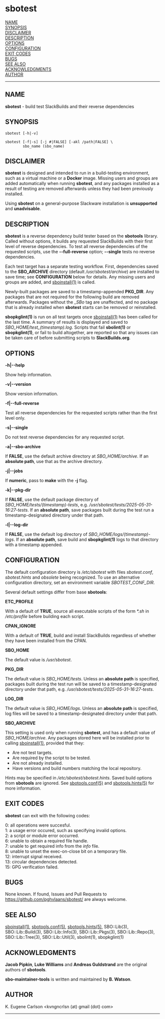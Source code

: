 # sbotest

[NAME](#name)\
[SYNOPSIS](#synopsis)\
[DISCLAIMER](#disclaimer)\
[DESCRIPTION](#description)\
[OPTIONS](#options)\
[CONFIGURATION](#configuration)\
[EXIT CODES](#exit-codes)\
[BUGS](#bugs)\
[SEE ALSO](#see-also)\
[ACKNOWLEDGMENTS](#acknowledgments)\
[AUTHOR](#author)

------------------------------------------------------------------------

## NAME

**sbotest** - build test SlackBuilds and their reverse dependencies

## SYNOPSIS

    sbotest [-h|-v]

    sbotest [-f|-s] [-j #|FALSE] [-akl /path|FALSE] \
            sbo_name (sbo_name)

## DISCLAIMER

**sbotest** is designed and intended to run in a build-testing
environment, such as a virtual machine or a **Docker** image. Missing
users and groups are added automatically when running **sbotest**, and
any packages installed as a result of testing are removed afterwards
unless they had been previously installed.

Using **sbotest** on a general-purpose Slackware installation is
**unsupported** and **unadvisable**.

## DESCRIPTION

**sbotest** is a reverse dependency build tester based on the
**sbotools** library. Called without options, it builds any requested
SlackBuilds with their first level of reverse dependencies. To test all
reverse dependencies of the requested scripts, use the
**\--full-reverse** option; **\--single** tests no reverse dependencies.

Each test target has a separate testing workflow. First, dependencies
saved to the **SBO_ARCHIVE** directory (default */usr/sbotest/archive*)
are installed to save time; see **CONFIGURATION** below for details. Any
missing users and groups are added, and [sboinstall(1)](sboinstall.1.md) is called.

Newly-built packages are saved to a timestamp-appended **PKG_DIR**. Any
packages that are not required for the following build are removed
afterwards. Packages without the *\_SBo* tag are unaffected, and no
package that is already installed when **sbotest** starts can be removed
or reinstalled.

**sbopkglint(1)** is run on all test targets once [sboinstall(1)](sboinstall.1.md) has
been called for the last time. A summary of results is displayed and
saved to *SBO_HOME/test\_(timestamp).log*. Scripts that fail
**sbolint(1)** or **sbopkglint(1)**, or fail to build altogether, are
reported so that any issues can be taken care of before submitting
scripts to **SlackBuilds.org**.

## OPTIONS

**-h\|\--help**

Show help information.

**-v\|\--version**

Show version information.

**-f\|\--full-reverse**

Test all reverse dependencies for the requested scripts rather than the
first level only.

**-s\|\--single**

Do not test reverse dependencies for any requested script.

**-a\|\--sbo-archive**

If **FALSE**, use the default archive directory at *SBO_HOME/archive*.
If an **absolute path**, use that as the archive directory.

**-j\|\--jobs**

If **numeric**, pass to **make** with the **-j** flag.

**-k\|\--pkg-dir**

If **FALSE**, use the default package directory of
*SBO_HOME/tests/(timestamp)-tests*, e.g.
*/usr/sbotest/tests/2025-05-31-16:27-tests*. If an **absolute path**,
save packages built during the test run a timestamp-designated directory
under that path.

**-l\|\--log-dir**

If **FALSE**, use the default log directory of
*SBO_HOME/logs/(timestamp)-logs*. If an **absolute path**, save build
and **sbopkglint(1)** logs to that directory with a timestamp appended.

## CONFIGURATION

The default configuration directory is */etc/sbotest* with files
*sbotest.conf*, *sbotest.hints* and *obsolete* being recognized. To use
an alternative configuration directory, set an environment variable
*SBOTEST_CONF_DIR*.

Several default settings differ from base **sbotools**:

**ETC_PROFILE**

With a default of **TRUE**, source all executable scripts of the form
*\*.sh* in */etc/profile* before building each script.

**CPAN_IGNORE**

With a default of **TRUE**, build and install SlackBuilds regardless of
whether they have been installed from the CPAN.

**SBO_HOME**

The default value is */usr/sbotest*.

**PKG_DIR**

The default value is *SBO_HOME/tests*. Unless an **absolute path** is
specified, packages built during the test run will be saved to a
timestamp-designated directory under that path, e.g.
*/usr/sbotest/tests/2025-05-31-16:27-tests*.

**LOG_DIR**

The default value is *SBO_HOME/logs*. Unless an **absolute path** is
specified, log files will be saved to a timestamp-designated directory
under that path.

**SBO_ARCHIVE**

This setting is used only when running **sbotest**, and has a default
value of *SBO_HOME/archive*. Any packages stored here will be installed
prior to calling [sboinstall(1)](sboinstall.1.md), provided that they:

* Are not test targets.
* Are required by the script to be tested.
* Are not already installed.
* Have versions and build numbers matching the local repository.

Hints may be specified in */etc/sbotest/sbotest.hints*. Saved build
options from **sbotools** are ignored. See [sbotools.conf(5)](sbotools.conf.5.md) and
[sbotools.hints(5)](sbotools.hints.5.md) for more information.

## EXIT CODES

**sbotest** can exit with the following codes:

0: all operations were succesful.\
1: a usage error occured, such as specifying invalid options.\
2: a script or module error occurred.\
6: unable to obtain a required file handle.\
7: unable to get required info from the *info* file.\
8: unable to unset the exec-on-close bit on a temporary file.\
12: interrupt signal received.\
13: circular dependencies detected.\
15: GPG verification failed.

## BUGS

None known. If found, Issues and Pull Requests to
<https://github.com/pghvlaans/sbotest/> are always welcome.

## SEE ALSO

[sboinstall(1)](sboinstall.1.md), [sbotools.conf(5)](sbotools.conf.5.md), [sbotools.hints(5)](sbotools.hints.5.md), SBO::Lib(3),
SBO::Lib::Build(3), SBO::Lib::Info(3), SBO::Lib::Pkgs(3),
SBO::Lib::Repo(3), SBO::Lib::Tree(3), SBO::Lib::Util(3), sbolint(1),
sbopkglint(1)

## ACKNOWLEDGMENTS

**Jacob Pipkin**, **Luke Williams** and **Andreas Guldstrand** are the
original authors of **sbotools**.

**sbo-maintainer-tools** is written and maintained by **B. Watson**.

## AUTHOR

K. Eugene Carlson \<kvngncrlsn (at) gmail (dot) com\>

------------------------------------------------------------------------
